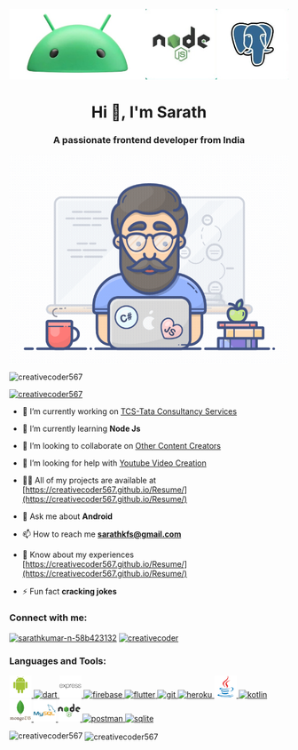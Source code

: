 ![MasterHead](https://github.com/creativecoder567/GudiyathamGuide/blob/master/images/my_skill.jpeg)
<h1 align="center">Hi 👋, I'm Sarath</h1>
<h3 align="center">A passionate frontend developer from India</h3>
<img src="https://github.com/creativecoder567/GudiyathamGuide/blob/master/images/programmer.gif" margin-left="70px" align="center" alt="Coding" >

<p align="left"> <img src="https://komarev.com/ghpvc/?username=creativecoder567&label=Profile%20views&color=0e75b6&style=flat" alt="creativecoder567" /> </p>

<p align="left"> <a href="https://github.com/ryo-ma/github-profile-trophy"><img src="https://github-profile-trophy.vercel.app/?username=creativecoder567" alt="creativecoder567" /></a> </p>

- 🔭 I’m currently working on [TCS-Tata Consultancy Services](https://play.google.com/store/apps/details?id=com.tatadigital.tcp)

- 🌱 I’m currently learning **Node Js**

- 👯 I’m looking to collaborate on [Other Content Creators]()

- 🤝 I’m looking for help with [Youtube Video Creation]()

- 👨‍💻 All of my projects are available at [https://creativecoder567.github.io/Resume/](https://creativecoder567.github.io/Resume/)

- 💬 Ask me about **Android**

- 📫 How to reach me **sarathkfs@gmail.com**

- 📄 Know about my experiences [https://creativecoder567.github.io/Resume/](https://creativecoder567.github.io/Resume/)

- ⚡ Fun fact **cracking jokes**

<h3 align="left">Connect with me:</h3>
<p align="left">
<a href="https://linkedin.com/in/sarathkumar-n-58b423132" target="blank"><img align="center" src="https://raw.githubusercontent.com/rahuldkjain/github-profile-readme-generator/master/src/images/icons/Social/linked-in-alt.svg" alt="sarathkumar-n-58b423132" height="30" width="40" /></a>
<a href="https://stackoverflow.com/users/creativecoder" target="blank"><img align="center" src="https://raw.githubusercontent.com/rahuldkjain/github-profile-readme-generator/master/src/images/icons/Social/stack-overflow.svg" alt="creativecoder" height="30" width="40" /></a>
</p>

<h3 align="left">Languages and Tools:</h3>
<p align="left"> <a href="https://developer.android.com" target="_blank" rel="noreferrer"> <img src="https://raw.githubusercontent.com/devicons/devicon/master/icons/android/android-original-wordmark.svg" alt="android" width="40" height="40"/> </a> <a href="https://dart.dev" target="_blank" rel="noreferrer"> <img src="https://www.vectorlogo.zone/logos/dartlang/dartlang-icon.svg" alt="dart" width="40" height="40"/> </a> <a href="https://expressjs.com" target="_blank" rel="noreferrer"> <img src="https://raw.githubusercontent.com/devicons/devicon/master/icons/express/express-original-wordmark.svg" alt="express" width="40" height="40"/> </a> <a href="https://firebase.google.com/" target="_blank" rel="noreferrer"> <img src="https://www.vectorlogo.zone/logos/firebase/firebase-icon.svg" alt="firebase" width="40" height="40"/> </a> <a href="https://flutter.dev" target="_blank" rel="noreferrer"> <img src="https://www.vectorlogo.zone/logos/flutterio/flutterio-icon.svg" alt="flutter" width="40" height="40"/> </a> <a href="https://git-scm.com/" target="_blank" rel="noreferrer"> <img src="https://www.vectorlogo.zone/logos/git-scm/git-scm-icon.svg" alt="git" width="40" height="40"/> </a> <a href="https://heroku.com" target="_blank" rel="noreferrer"> <img src="https://www.vectorlogo.zone/logos/heroku/heroku-icon.svg" alt="heroku" width="40" height="40"/> </a> <a href="https://www.java.com" target="_blank" rel="noreferrer"> <img src="https://raw.githubusercontent.com/devicons/devicon/master/icons/java/java-original.svg" alt="java" width="40" height="40"/> </a> <a href="https://kotlinlang.org" target="_blank" rel="noreferrer"> <img src="https://www.vectorlogo.zone/logos/kotlinlang/kotlinlang-icon.svg" alt="kotlin" width="40" height="40"/> </a> <a href="https://www.mongodb.com/" target="_blank" rel="noreferrer"> <img src="https://raw.githubusercontent.com/devicons/devicon/master/icons/mongodb/mongodb-original-wordmark.svg" alt="mongodb" width="40" height="40"/> </a> <a href="https://www.mysql.com/" target="_blank" rel="noreferrer"> <img src="https://raw.githubusercontent.com/devicons/devicon/master/icons/mysql/mysql-original-wordmark.svg" alt="mysql" width="40" height="40"/> </a> <a href="https://nodejs.org" target="_blank" rel="noreferrer"> <img src="https://raw.githubusercontent.com/devicons/devicon/master/icons/nodejs/nodejs-original-wordmark.svg" alt="nodejs" width="40" height="40"/> </a> <a href="https://postman.com" target="_blank" rel="noreferrer"> <img src="https://www.vectorlogo.zone/logos/getpostman/getpostman-icon.svg" alt="postman" width="40" height="40"/> </a> <a href="https://www.sqlite.org/" target="_blank" rel="noreferrer"> <img src="https://www.vectorlogo.zone/logos/sqlite/sqlite-icon.svg" alt="sqlite" width="40" height="40"/> </a> </p>

<p><img align="left" src="https://github-readme-stats.vercel.app/api/top-langs?username=creativecoder567&show_icons=true&locale=en&layout=compact" alt="creativecoder567" /></p>

<p>&nbsp;<img align="center" src="https://github-readme-stats.vercel.app/api?username=creativecoder567&show_icons=true&locale=en" alt="creativecoder567" /></p>
